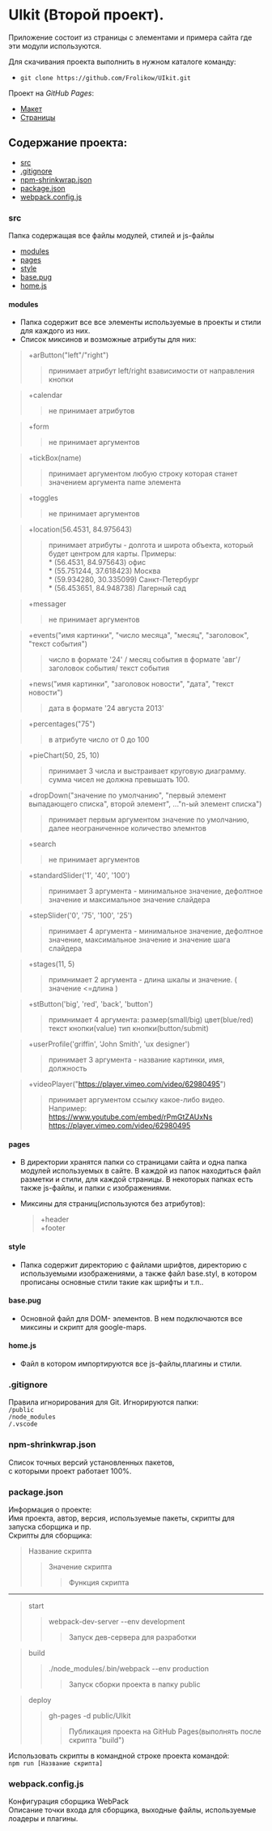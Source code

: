 # UIkit (Второй проект).  
Приложение состоит из страницы с элементами и примера сайта где эти модули используются.  

Для скачивания проекта выполнить в нужном каталоге команду:  
* `git clone https://github.com/Frolikow/UIkit.git`

 Проект на _GitHub_ _Pages_:  
* [Макет](https://frolikow.github.io/UIkit/demo.html)  
* [Страницы](https://frolikow.github.io/UIkit/pages/first-page.html)  

## Содержание проекта:  
* [src](#src)   
* [.gitignore](#.gitignore)   
* [npm-shrinkwrap.json](#npm-shrinkwrap.json)  
* [package.json](#package.json)  
* [webpack.config.js](#webpack.config.js)  

### src  
Папка содержащая все файлы модулей, стилей и js-файлы  
 * [modules](#modules)  
 * [pages](#pages)  
 * [style](#style)  
 * [base.pug](#base.pug)  
 * [home.js](#home.js)  

  ####  modules  
  * Папка содержит все все элементы используемые в проекты и стили для каждого из них.  
  * Список миксинов и возможные атрибуты для них:  
  > +arButton("left"/"right")  
  >> принимает атрибут left/right взависимости от направления кнопки  

  > +calendar  
  >>не принимает атрибутов  

  > +form  
  >> не принимает аргументов  

  > +tickBox(name)  
  >> принимает аргументом любую строку которая станет значением аргумента name элемента  

  > +toggles  
  >> не принимает аргументов  

  > +location(56.4531, 84.975643)
  >> принимает атрибуты - долгота и широта объекта, который будет центром для карты. Примеры:  
    * (56.4531, 84.975643) офис  
    * (55.751244, 37.618423) Москва  
    * (59.934280, 30.335099) Санкт-Петербург  
    * (56.453651, 84.948738) Лагерный сад  

  > +messager  
  >> не принимает аргументов  

  > +events("имя картинки", "число месяца", "месяц", "заголовок", "текст события")  
  >> число в формате '24' / месяц события в формате 'авг'/ заголовок события/ текст события  

  > +news("имя картинки", "заголовок новости", "дата", "текст новости")  
  >> дата в формате '24 августа 2013'  

  > +percentages("75")  
  >> в атрибуте число от 0 до 100  

  > +pieChart(50, 25, 10)  
  >> принимает 3 числа и выстраивает круговую диаграмму. сумма чисел не должна превышать 100.  

  > +dropDown("значение по умолчанию", "первый элемент выпадающего списка", второй элемент", ..."n-ый элемент списка")  
  >> принимает первым аргументом значение по умолчанию, далее неограниченное количество элемнтов  

  > +search  
  >> не принимает аргументов  

  > +standardSlider('1', '40', '100')  
  >> принимает 3 аргумента - минимальное значение, дефолтное значение и максимальное значение слайдера  

  > +stepSlider('0', '75', '100', '25')  
  >> принимает 4 аргумента - минимальное значение, дефолтное значение, максимальное значение и значение шага слайдера  

  > +stages(11, 5)  
  >> примнимает 2 аргумента - длина шкалы и значение. ( значение <=длина )  

  > +stButton('big', 'red', 'back', 'button')  
  >> примнимает 4 аргумента: размер(small/big) цвет(blue/red) текст кнопки(value) тип кнопки(button/submit)  

  > +userProfile('griffin', 'John Smith', 'ux designer')  
  >> принимает 3 аргумента - название картинки, имя, должность  

  > +videoPlayer("https://player.vimeo.com/video/62980495")  
  >> принимает аргументом ссылку какое-либо видео. Например:  
  https://www.youtube.com/embed/rPmGtZAUxNs  
  https://player.vimeo.com/video/62980495  

  ####  pages  
  * В директории хранятся папки со страницами сайта и одна папка модулей используемых в сайте. В каждой из папок находиться файл разметки и стили, для каждой страницы. В некоторых папках есть также js-файлы, и папки с изображениями.  

  * Миксины для страниц(используются без атрибутов):  
    > +header  
    > +footer  

  ####  style  
  * Папка содержит директорию с файлами шрифтов, директорию с используемыми изображениями, а также файл base.styl, в котором прописаны основные стили такие как шрифты и т.п..  

  ####  base.pug  
  * Основной файл для DOM- элементов. В нем подключаются все миксины и скрипт для google-maps.  

  ####  home.js  
  * Файл в котором импортируются все js-файлы,плагины и стили.  

### .gitignore  
Правила игнорирования для Git. Игнорируются папки:  
`/public`  
`/node_modules`  
`/.vscode`  

### npm-shrinkwrap.json  
Список точных версий установленных пакетов,  
 с которыми проект работает 100%.   

### package.json  
Информация о проекте:  
Имя проекта, автор, версия, используемые пакеты, скрипты для запуска сборщика и пр.  
Скрипты для сборщика: 

  > Название скрипта  
  >> Значение скрипта  
  >>> Функция скрипта   
  -----------------
  > start  
  >> webpack-dev-server --env development  
  >>> Запуск дев-сервера для разработки  

  > build  
  >> ./node_modules/.bin/webpack --env production  
  >>> Запуск сборки проекта в папку public 
   
  > deploy  
  >> gh-pages -d public/UIkit  
  >>> Публикация проекта на GitHub Pages(выполнять после скрипта "build")  

Использовать скрипты в командной строке проекта командой:  
  `npm run [Название скрипта]`  
  
### webpack.config.js  
Конфигурация сборщика WebPack  
Описание точки входа для сборщика, выходные файлы, используемые лоадеры и плагины.